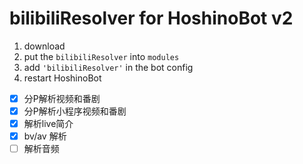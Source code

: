 # bilibiliResolver for HoshinoBot v2
1. download
2. put the `bilibiliResolver` into `modules`
3. add `'bilibiliResolver'` in the bot config
4. restart HoshinoBot

- [x] 分P解析视频和番剧
- [x] 分P解析小程序视频和番剧
- [x] 解析live简介
- [x] bv/av 解析
- [ ] 解析音频
